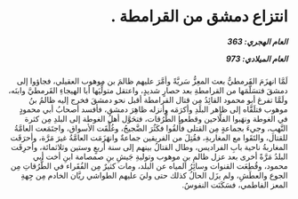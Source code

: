 <h1 dir="rtl">انتزاع دمشق من القرامطة  .</h1>

<h5 dir="rtl">العام الهجري:  363

العام الميلادي: 973

</h5>

<p dir="rtl">لَمَّا انهزَمَ القَرمطيُّ بعث المعِزُّ سَريَّةً وأمَّرَ عليهم ظالمَ بن موهوب العقيلي، فجاؤوا إلى دمشقَ فتسَلَّمَها من القرامطةِ بعد حصارٍ شديدٍ، واعتقل متولِّيَها أبا الهيجاءِ القَرمطيَّ وابنَه، ولَمَّا تفرغ أبو محمود القائِدُ مِن قتال القرامطة أقبل نحو دمشقَ فخرج إليه ظالمُ بنُ موهوب فتلَقَّاه إلى ظاهر البلَدِ وأكرَمَه وأنزله ظاهِرَ دمشق، فأفسد أصحابُ أبي محمودٍ في الغوطة ونهَبوا الفلَّاحين وقطعوا الطُّرُقات، فتحَوَّل أهلُ الغوطة إلى البلدِ مِن كثرة النَّهبِ، وجيءَ بجماعةٍ مِن القتلى فأُلقُوا فكَثُرَ الضَّجيجُ، وغُلِّقَت الأسواق، واجتَمَعت العامَّةُ للقتال، والتَقَوا مع المغاربةِ، فقُتِلَ من الفريقين جماعةٌ وانهَزَمَت العامَّةُ غيرَ مَرَّة، وأحرَقَت المغاربةُ ناحية بابِ الفراديس، وطال القتالُ بينهم إلى سنة أربعٍ وستين وثلاثمائة، وأحرِقَت البلدُ مَرَّةً أخرى بعد عزل ظالمِ بنِ موهوب وتوليةِ جَيشِ بنِ صمصامة ابنِ أخت أبي محمود، وقُطِعَت القنوات وسائِرُ المياه عن البلد، ومات كثيرٌ مِن الفُقَراء في الطُّرُقاتِ مِن الجوع والعطَشِ، ولم يزَل الحالُ كذلك حتى وليَ عليهم الطواشي ريَّان الخادم مِن جِهةِ المعز الفاطمي، فسَكَنَت النفوسُ.</p></br>
